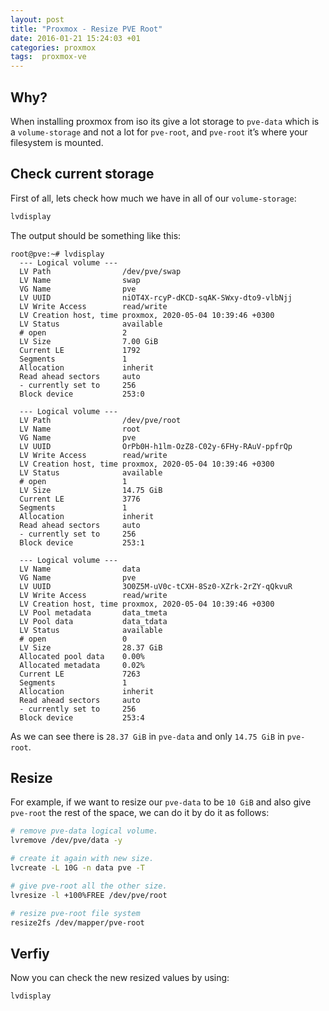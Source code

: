 ```yaml
---
layout: post
title: "Proxmox - Resize PVE Root"
date: 2016-01-21 15:24:03 +01
categories: proxmox
tags:  proxmox-ve
---
```


## Why?

When installing proxmox from iso its give a lot storage to `pve-data` which is a `volume-storage` and not a lot for `pve-root`, and `pve-root` it’s where your filesystem is mounted.

## Check current storage

First of all, lets check how much we have in all of our `volume-storage`:

```bash
lvdisplay
```

The output should be something like this:

```shell
root@pve:~# lvdisplay 
  --- Logical volume ---
  LV Path                /dev/pve/swap
  LV Name                swap
  VG Name                pve
  LV UUID                niOT4X-rcyP-dKCD-sqAK-SWxy-dto9-vlbNjj
  LV Write Access        read/write
  LV Creation host, time proxmox, 2020-05-04 10:39:46 +0300
  LV Status              available
  # open                 2
  LV Size                7.00 GiB
  Current LE             1792
  Segments               1
  Allocation             inherit
  Read ahead sectors     auto
  - currently set to     256
  Block device           253:0
   
  --- Logical volume ---
  LV Path                /dev/pve/root
  LV Name                root
  VG Name                pve
  LV UUID                OrPb0H-h1lm-OzZ8-C02y-6FHy-RAuV-ppfrQp
  LV Write Access        read/write
  LV Creation host, time proxmox, 2020-05-04 10:39:46 +0300
  LV Status              available
  # open                 1
  LV Size                14.75 GiB
  Current LE             3776
  Segments               1
  Allocation             inherit
  Read ahead sectors     auto
  - currently set to     256
  Block device           253:1
   
  --- Logical volume ---
  LV Name                data
  VG Name                pve
  LV UUID                3O0Z5M-uV0c-tCXH-8Sz0-XZrk-2rZY-qQkvuR
  LV Write Access        read/write
  LV Creation host, time proxmox, 2020-05-04 10:39:46 +0300
  LV Pool metadata       data_tmeta
  LV Pool data           data_tdata
  LV Status              available
  # open                 0
  LV Size                28.37 GiB
  Allocated pool data    0.00%
  Allocated metadata     0.02%
  Current LE             7263
  Segments               1
  Allocation             inherit
  Read ahead sectors     auto
  - currently set to     256
  Block device           253:4
```

As we can see there is `28.37 GiB` in `pve-data` and only `14.75 GiB` in `pve-root`.

## Resize

For example, if we want to resize our `pve-data` to be `10 GiB` and also give `pve-root` the rest of the space, we can do it by do it as follows:

```bash
# remove pve-data logical volume.
lvremove /dev/pve/data -y

# create it again with new size.
lvcreate -L 10G -n data pve -T

# give pve-root all the other size.
lvresize -l +100%FREE /dev/pve/root

# resize pve-root file system
resize2fs /dev/mapper/pve-root
```

## Verfiy

Now you can check the new resized values by using:

```bash
lvdisplay
```
